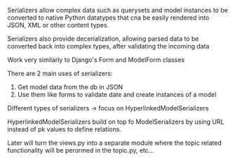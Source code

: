 Serializers allow complex data such as
querysets and model instances to be converted to
native Python datatypes that cna be easily rendered into JSON,
XML or other content types.

Serializers also provide decerialization, allowing parsed data to be
converted back into complex types, after validating the incoming data

Work very similarly to Django's Form and ModelForm classes

There are 2 main uses of serializers:

1) Get model data from the db in JSON
2) Use them like forms to validate date and create instances of a model

Different types of serializers -> focus on HyperlinkedModelSerializers

HyperlinkedModelSerializers build on top fo ModelSerializers by using URL
instead of pk values to define relations.

Later will turn the views.py into a separate module where the topic related functionality will be
perormed in the topic.py, etc...








